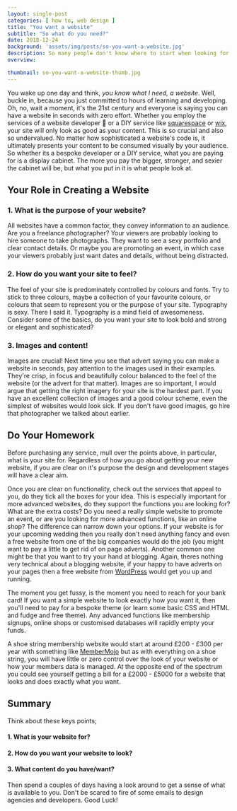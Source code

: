 ```yaml
---
layout: single-post
categories: [ how to, web design ]
title: "You want a website"
subtitle: "So what do you need?"
date: 2018-12-24
background: 'assets/img/posts/so-you-want-a-website.jpg'
description: So many people don't know where to start when looking for a new website. This is a helpful guide on what to consider before setting off.
overview:

thumbnail: so-you-want-a-website-thumb.jpg
---
```


You wake up one day and think, *you know what I need, a website*. Well, buckle in, because you just committed to hours of learning and developing. Oh, no, wait a moment, it's the 21st century and everyone is saying you can have a website in seconds with zero effort. Whether you employ the services of a website developer 👋 or a DIY service like [squarespace][squarespace] or [wix][wix], your site will only look as good as your content. This is so crucial and also so undervalued. No matter how sophisticated a website's code is, it ultimately presents your content to be consumed visually by your audience. So whether its a bespoke developer or a DIY service, what you are paying for is a display cabinet. The more you pay the bigger, stronger, and sexier the cabinet will be, but what you put in it is what people look at.


## Your Role in Creating a Website

### 1. What is the purpose of your website?

All websites have a common factor, they convey information to an audience. Are you a freelance photographer? Your viewers are probably looking to hire someone to take photographs. They want to see a sexy portfolio and clear contact details. Or maybe you are promoting an event, in which case your viewers probably just want dates and details, without being distracted.

### 2. How do you want your site to feel?

The feel of your site is predominately controlled by colours and fonts. Try to stick to three colours, maybe a collection of your favourite colours, or colours that seem to represent you or the purpose of your site. Typography is sexy. There I said it. Typography is a mind field of awesomeness. Consider some of the basics, do you want your site to look bold and strong or elegant and sophisticated?  

### 3. Images and content!

Images are crucial! Next time you see that advert saying you can make a website in seconds, pay attention to the images used in their examples. They're crisp, in focus and beautifully colour balanced to the feel of the website (or the advert for that matter). Images are so important, I would argue that getting the right imagery for your site is the hardest part. If you have an excellent collection of images and a good colour scheme, even the simplest of websites would look sick. If you don't have good images, go hire that photographer we talked about earlier.

## Do Your Homework

Before purchasing any service, mull over the points above, in particular, what is your site for. Regardless of how you go about getting your new website, if you are clear on it's purpose the design and development stages will have a clear aim.

Once you are clear on functionality, check out the services that appeal to you, do they tick all the boxes for your idea. This is especially important for more advanced websites, do they support the functions you are looking for? What are the extra costs? Do you need a really simple website to promote an event, or are you looking for more advanced functions, like an online shop? The difference can narrow down your options. If your website is for your upcoming wedding then you really don't need anything fancy and even a free website from one of the big companies would do the job (you might want to pay a little to get rid of on page adverts). Another common one might be that you want to try your hand at blogging. Again, theres nothing very technical about a blogging website, if your happy to have adverts on your pages then a free website from [WordPress][wordpress] would get you up and running.

The moment you get fussy, is the moment you need to reach for your bank card! If you want a simple website to look exactly how you want it, then you'll need to pay for a bespoke theme (or learn some basic CSS and HTML and fudge and free theme). Any advanced functions like membership signups, online shops or customised databases will rapidly empty your funds.

A shoe string membership website would start at around £200 - £300 per year with something like [MemberMojo][membermojo] but as with everything on a shoe string, you will have little or zero control over the look of your website or how your members data is managed. At the opposite end of the spectrum you could see yourself getting a bill for a £2000 - £5000 for a website that looks and does exactly what you want.

## Summary

Think about these keys points;

#### 1. What is your website for?
#### 2. How do you want your website to look?
#### 3. What content do you have/want?

Then spend a couples of days having a look around to get a sense of what is available to you. Don't be scared to fire of some emails to design agencies and developers. Good Luck!


[squarespace]: https://www.squarespace.com/
[wix]: https://www.wix.com/
[wordpress]: https://www.wordpres.com/
[membermojo]: https://membermojo.co.uk/
